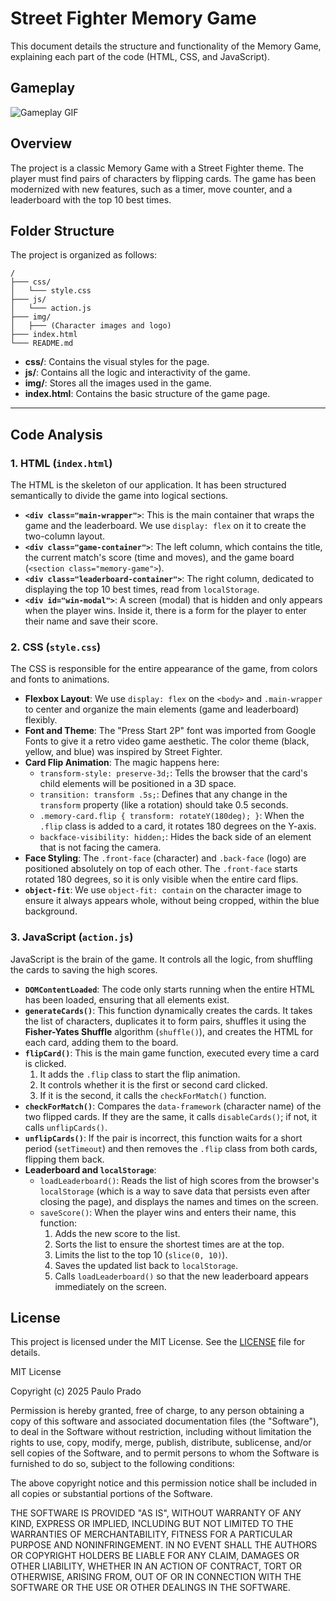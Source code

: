 # Street Fighter Memory Game

This document details the structure and functionality of the Memory Game, explaining each part of the code (HTML, CSS, and JavaScript).

## Gameplay

![Gameplay GIF](https://github.com/user-attachments/assets/c908464c-e106-48e1-a17b-482e0ee10f31)

## Overview

The project is a classic Memory Game with a Street Fighter theme. The player must find pairs of characters by flipping cards. The game has been modernized with new features, such as a timer, move counter, and a leaderboard with the top 10 best times.

## Folder Structure

The project is organized as follows:

```
/
├─── css/
│   └─── style.css
├─── js/
│   └─── action.js
├─── img/
│   ├─── (Character images and logo)
├─── index.html
└─── README.md
```

- **css/**: Contains the visual styles for the page.
- **js/**: Contains all the logic and interactivity of the game.
- **img/**: Stores all the images used in the game.
- **index.html**: Contains the basic structure of the game page.


---

## Code Analysis

### 1. HTML (`index.html`)

The HTML is the skeleton of our application. It has been structured semantically to divide the game into logical sections.

- **`<div class="main-wrapper">`**: This is the main container that wraps the game and the leaderboard. We use `display: flex` on it to create the two-column layout.
- **`<div class="game-container">`**: The left column, which contains the title, the current match's score (time and moves), and the game board (`<section class="memory-game">`).
- **`<div class="leaderboard-container">`**: The right column, dedicated to displaying the top 10 best times, read from `localStorage`.
- **`<div id="win-modal">`**: A screen (modal) that is hidden and only appears when the player wins. Inside it, there is a form for the player to enter their name and save their score.

### 2. CSS (`style.css`)

The CSS is responsible for the entire appearance of the game, from colors and fonts to animations.

- **Flexbox Layout**: We use `display: flex` on the `<body>` and `.main-wrapper` to center and organize the main elements (game and leaderboard) flexibly.
- **Font and Theme**: The "Press Start 2P" font was imported from Google Fonts to give it a retro video game aesthetic. The color theme (black, yellow, and blue) was inspired by Street Fighter.
- **Card Flip Animation**: The magic happens here:
    - `transform-style: preserve-3d;`: Tells the browser that the card's child elements will be positioned in a 3D space.
    - `transition: transform .5s;`: Defines that any change in the `transform` property (like a rotation) should take 0.5 seconds.
    - `.memory-card.flip { transform: rotateY(180deg); }`: When the `.flip` class is added to a card, it rotates 180 degrees on the Y-axis.
    - `backface-visibility: hidden;`: Hides the back side of an element that is not facing the camera.
- **Face Styling**: The `.front-face` (character) and `.back-face` (logo) are positioned absolutely on top of each other. The `.front-face` starts rotated 180 degrees, so it is only visible when the entire card flips.
- **`object-fit`**: We use `object-fit: contain` on the character image to ensure it always appears whole, without being cropped, within the blue background.

### 3. JavaScript (`action.js`)

JavaScript is the brain of the game. It controls all the logic, from shuffling the cards to saving the high scores.

- **`DOMContentLoaded`**: The code only starts running when the entire HTML has been loaded, ensuring that all elements exist.
- **`generateCards()`**: This function dynamically creates the cards. It takes the list of characters, duplicates it to form pairs, shuffles it using the **Fisher-Yates Shuffle** algorithm (`shuffle()`), and creates the HTML for each card, adding them to the board.
- **`flipCard()`**: This is the main game function, executed every time a card is clicked.
    1.  It adds the `.flip` class to start the flip animation.
    2.  It controls whether it is the first or second card clicked.
    3.  If it is the second, it calls the `checkForMatch()` function.
- **`checkForMatch()`**: Compares the `data-framework` (character name) of the two flipped cards. If they are the same, it calls `disableCards()`; if not, it calls `unflipCards()`.
- **`unflipCards()`**: If the pair is incorrect, this function waits for a short period (`setTimeout`) and then removes the `.flip` class from both cards, flipping them back.
- **Leaderboard and `localStorage`**:
    - `loadLeaderboard()`: Reads the list of high scores from the browser's `localStorage` (which is a way to save data that persists even after closing the page), and displays the names and times on the screen.
    - `saveScore()`: When the player wins and enters their name, this function:
        1. Adds the new score to the list.
        2. Sorts the list to ensure the shortest times are at the top.
        3. Limits the list to the top 10 (`slice(0, 10)`).
        4. Saves the updated list back to `localStorage`.
        5. Calls `loadLeaderboard()` so that the new leaderboard appears immediately on the screen.

## License

This project is licensed under the MIT License. See the [LICENSE](LICENSE.md) file for details.

MIT License

Copyright (c) 2025 Paulo Prado


Permission is hereby granted, free of charge, to any person obtaining a copy
of this software and associated documentation files (the "Software"), to deal
in the Software without restriction, including without limitation the rights
to use, copy, modify, merge, publish, distribute, sublicense, and/or sell
copies of the Software, and to permit persons to whom the Software is
furnished to do so, subject to the following conditions:

The above copyright notice and this permission notice shall be included in all
copies or substantial portions of the Software.

THE SOFTWARE IS PROVIDED "AS IS", WITHOUT WARRANTY OF ANY KIND, EXPRESS OR
IMPLIED, INCLUDING BUT NOT LIMITED TO THE WARRANTIES OF MERCHANTABILITY,
FITNESS FOR A PARTICULAR PURPOSE AND NONINFRINGEMENT. IN NO EVENT SHALL THE
AUTHORS OR COPYRIGHT HOLDERS BE LIABLE FOR ANY CLAIM, DAMAGES OR OTHER
LIABILITY, WHETHER IN AN ACTION OF CONTRACT, TORT OR OTHERWISE, ARISING FROM,
OUT OF OR IN CONNECTION WITH THE SOFTWARE OR THE USE OR OTHER DEALINGS IN THE
SOFTWARE.
